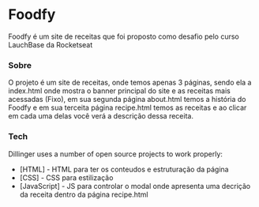 # Foodfy

Foodfy é um site de receitas que foi proposto como desafio pelo curso LauchBase da Rocketseat

### Sobre

O projeto é um site de receitas, onde temos apenas 3 páginas, sendo ela a index.html onde mostra o banner principal do site e as receitas mais acessadas (Fixo), em sua segunda página about.html temos a história do Foodfy e em sua terceita página recipe.html temos as receitas e ao clicar em cada uma delas você verá a descrição dessa receita.

### Tech

Dillinger uses a number of open source projects to work properly:

* [HTML] - HTML para ter os conteudos e estruturação da página
* [CSS] - CSS para estilização
* [JavaScript] - JS para controlar o modal onde apresenta uma decrição da receita dentro da página recipe.html

